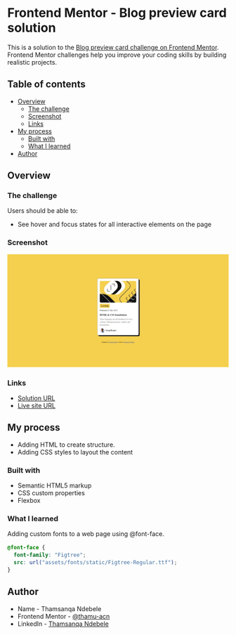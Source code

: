 # Frontend Mentor - Blog preview card solution

This is a solution to the [Blog preview card challenge on Frontend Mentor](https://www.frontendmentor.io/challenges/blog-preview-card-ckPaj01IcS). Frontend Mentor challenges help you improve your coding skills by building realistic projects. 

## Table of contents

- [Overview](#overview)
  - [The challenge](#the-challenge)
  - [Screenshot](#screenshot)
  - [Links](#links)
- [My process](#my-process)
  - [Built with](#built-with)
  - [What I learned](#what-i-learned)
- [Author](#author)

## Overview

### The challenge

Users should be able to:

- See hover and focus states for all interactive elements on the page

### Screenshot

![](./screenshot.jpg)

### Links

- [Solution URL](https://github.com/thamu-acn/blog-preview-card)
- [Live site URL](https://thamu-acn.github.io/blog-preview-card/)

## My process

- Adding HTML to create structure.
- Adding CSS styles to layout the content

### Built with

- Semantic HTML5 markup
- CSS custom properties
- Flexbox

### What I learned

Adding custom fonts to a web page using @font-face.

```css
@font-face {
  font-family: "Figtree";
  src: url("assets/fonts/static/Figtree-Regular.ttf");
}
```

## Author

- Name - Thamsanqa Ndebele
- Frontend Mentor - [@thamu-acn](https://www.frontendmentor.io/profile/thamu-acn)
- LinkedIn - [Thamsanqa Ndebele](https://www.linkedin.com/in/thamsanqa-ndebele-12988487/)